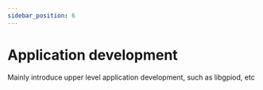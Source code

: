```yaml
---
sidebar_position: 6
---
```


# Application development

Mainly introduce upper level application development, such as libgpiod, etc

<DocCardList />
